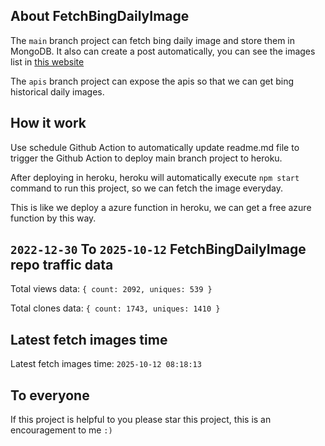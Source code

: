 ## About FetchBingDailyImage

The `main` branch project can fetch bing daily image and store them in MongoDB.
It also can create a post automatically, you can see the images list in [this website](https://oursalbum.netlify.app)

The `apis` branch project can expose the apis so that we can get bing historical daily images.

## How it work

Use schedule Github Action to automatically update readme.md file to trigger the Github Action to deploy main branch project to heroku.

After deploying in heroku, heroku will automatically execute `npm start` command to run this project, so we can fetch the image everyday.

This is like we deploy a azure function in heroku, we can get a free azure function by this way.

## `2022-12-30` To `2025-10-12` FetchBingDailyImage repo traffic data

Total views data: `{ count: 2092, uniques: 539 }`

Total clones data: `{ count: 1743, uniques: 1410 }`

## Latest fetch images time

Latest fetch images time: `2025-10-12 08:18:13`

## To everyone

If this project is helpful to you please star this project, this is an encouragement to me `:)`



